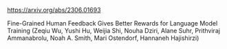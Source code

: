 https://arxiv.org/abs/2306.01693

Fine-Grained Human Feedback Gives Better Rewards for Language Model Training (Zeqiu Wu, Yushi Hu, Weijia Shi, Nouha Dziri, Alane Suhr, Prithviraj Ammanabrolu, Noah A. Smith, Mari Ostendorf, Hannaneh Hajishirzi)